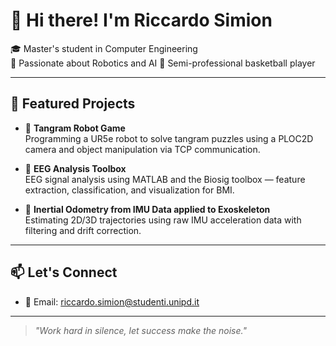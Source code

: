 # 👋 Hi there! I'm Riccardo Simion

🎓 Master's student in Computer Engineering  
🤖 Passionate about Robotics and AI
🏀 Semi-professional basketball player

---

## 🚀 Featured Projects

- 🧩 **Tangram Robot Game**  
  Programming a UR5e robot to solve tangram puzzles using a PLOC2D camera and object manipulation via TCP communication.

- 🧠 **EEG Analysis Toolbox**  
  EEG signal analysis using MATLAB and the Biosig toolbox — feature extraction, classification, and visualization for BMI.

- 📍 **Inertial Odometry from IMU Data applied to Exoskeleton**  
  Estimating 2D/3D trajectories using raw IMU acceleration data with filtering and drift correction.

---

## 📫 Let's Connect

- 📧 Email: riccardo.simion@studenti.unipd.it  

---

> *"Work hard in silence, let success make the noise."*


<!--
**simionRiccard0/simionRiccard0** is a ✨ _special_ ✨ repository because its `README.md` (this file) appears on your GitHub profile.

Here are some ideas to get you started:

- 🔭 I’m currently working on ...
- 🌱 I’m currently learning ...
- 👯 I’m looking to collaborate on ...
- 🤔 I’m looking for help with ...
- 💬 Ask me about ...
- 📫 How to reach me: ...
- 😄 Pronouns: ...
- ⚡ Fun fact: ...
-->

